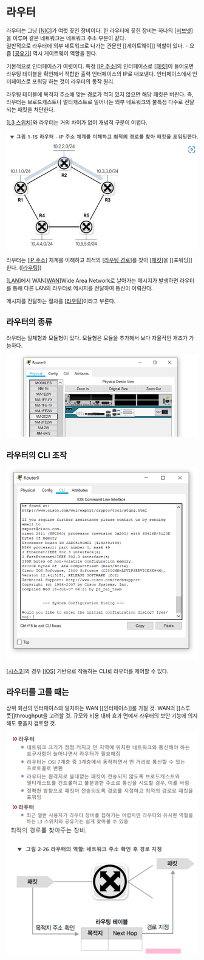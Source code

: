 # 라우터

라우터는 그냥 [[NIC]]가 여럿 꽂인 장비이다. 한 라우터에 꽂힌 장비는 하나의 [[서브넷]]을 이루며 같은 네트워크는 네트워크 주소 부분이 같다.  
일반적으로 라우터에 외부 네트워크로 나가는 관문인 [[게이트웨이]] 역할이 있다. - 요즘 [[공유기]] 역시 게이트웨이 역할을 한다.  

기본적으로 인터페이스가 여럿이다. 특정 [[IP 주소]]의 인터페이스로 [[패킷]]이 들어오면 라우팅 테이블을 확인해서 적합한 출력 인터페이스의 IP로 내보낸다. 인터페이스에서 인터페이스로 포워딩 하는 것이 라우터의 동작 원리.  

라우팅 테이블에 목적지 주소에 맞는 경로가 적혀 있지 않으면 해당 패킷은 버린다. 즉, 라우터는 브로드캐스트나 멀티캐스트로 일어나는 외부 네트워크의 불특정 다수로 전달되는 패킷을 차단한다.  

[[L3 스위치]]와 라우터는 거의 차이가 없어 개념적 구분이 어렵다.  
  
![](../attachments/2022-09-14-17-46-44.png)

라우터는 [[IP 주소]] 체계를 이해하고 최적의 [[라우팅 경로]]를 찾아 [[패킷]]을 [[포워딩]] 한다. ([[라우팅]])

[[LAN]]에서 WAN[[WAN]]Wide Area Network로 날아가는 메시지가 발생하면 라우터를 통해 다른 LAN의 라우터로 메시지를 전달하여 통신이 이뤄진다.

메시지를 전달하는 절차를 [[라우팅]]이라고 부른다.


## 라우터의 종류

라우터는 일체형과 모듈형이 있다. 모듈형은 모듈을 추가해서 보다 자율적인 개조가 가능하다. 

![모듈을 추가하는 시뮬레이션](../attachments/2022-09-19-13-39-20.png)


## 라우터의 CLI 조작

![](../attachments/2022-09-19-13-43-45.png)

[[시스코]]의 경우 [[IOS]] 기반으로 작동하는 CLI로 라우터를 제어할 수 있다. 


## 라우터를 고를 때는
상위 회선의 인터페이스와 일치하는 WAN [[인터페이스]]를 가질 것.
WAN의 [[스루풋]]throughput을 고려할 것.
규모와 비용 대비 효과 면에서 라우터의 보안 기능에 의지해도 좋을지 검토할 것.

![](../attachments/2022-09-15-17-25-47.png)



[//begin]: # "Autogenerated link references for markdown compatibility"
[NIC]: NIC.md "NIC"
[서브넷]: 서브넷.md "서브넷"
[공유기]: 공유기.md "공유기"
[IP 주소]: <IP 주소.md> "IP 주소"
[패킷]: 패킷.md "패킷"
[L3 스위치]: <L3 스위치.md> "L3 스위치"
[IP 주소]: <IP 주소.md> "IP 주소"
[라우팅 경로]: <라우팅 경로.md> "라우팅 경로"
[패킷]: 패킷.md "패킷"
[라우팅]: 라우팅.md "라우팅"
[LAN]: LAN.md "LAN"
[WAN]: WAN.md "WAN"
[라우팅]: 라우팅.md "라우팅"
[시스코]: 시스코.md "시스코"
[IOS]: IOS.md "IOS"
[//end]: # "Autogenerated link references"
[//begin]: # "Autogenerated link references for markdown compatibility"
[NIC]: NIC.md "NIC"
[서브넷]: 서브넷.md "서브넷"
[공유기]: 공유기.md "공유기"
[IP 주소]: <IP 주소.md> "IP 주소"
[패킷]: 패킷.md "패킷"
[L3 스위치]: <L3 스위치.md> "L3 스위치"
[IP 주소]: <IP 주소.md> "IP 주소"
[라우팅 경로]: <라우팅 경로.md> "라우팅 경로"
[패킷]: 패킷.md "패킷"
[라우팅]: 라우팅.md "라우팅"
[LAN]: LAN.md "LAN"
[WAN]: WAN.md "WAN"
[라우팅]: 라우팅.md "라우팅"
[시스코]: 시스코.md "시스코"
[IOS]: IOS.md "IOS"
[//end]: # "Autogenerated link references"